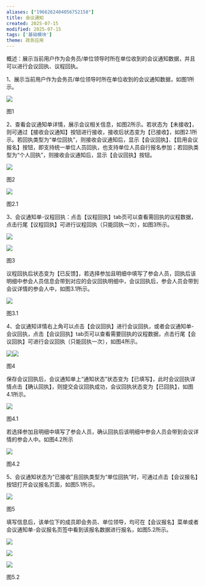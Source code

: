 ```yaml
---
aliases: ["1966262404056752158"]
title: 会议通知
created: 2025-07-15
modified: 2025-07-15
tags: ['基础模块']
theme: 政务应用
---
```


概述：展示当前用户作为会务员/单位领导时所在单位收到的会议通知数据，并且可以进行会议回执、议程回执。

1、展示当前用户作为会务员/单位领导时所在单位收到的会议通知数据，如图1所示。

![](cbb13ae82279ab5b9b7d80e3efd33f75.jpg)

图1

2、查看会议通知单详情，展示会议相关信息，如图2所示。若状态为【未接收】，则可通过【接收会议通知】按钮进行接收，接收后状态变为【已接收】，如图2.1所示。若回执类型为“单位回执”，则接收会议通知后，显示【会议回执】、【启用会议报名】按钮，即支持统一单位人员回执，也支持单位人员自行报名参加；若回执类型为“个人回执”，则接收会议通知后，显示【会议回执】按钮。

![](4bfd042d95a99dce8fd75c88ace97a69.jpg)

图2

![](8bbc5bd5c74677d6003a544fa2514a86.jpg)

图2.1

3、会议通知单-议程回执：点击【议程回执】tab页可以查看需回执的议程数据，点击行尾【议程回执】可进行议程回执（只能回执一次），如图3所示。

![](153700818b2b337e95e149910518c0f6.jpg)

![](14298e4d6e7cbddf64dd97f4dc985e4e.jpg)

图3

议程回执后状态变为【已反馈】，若选择参加且明细中填写了参会人员，回执后该明细中参会人员信息会带到对应的会议回执明细中，会议回执后，参会人员会带到会议详情的参会人中，如图3.1所示。

![](ee19cea82c269f659feddb32f8d120f9.jpg)

图3.1

4、会议通知详情右上角可以点击【会议回执】进行会议回执，或者会议通知单-会议回执，点击【会议回执】tab页可以查看需要回执的议程数据，点击行尾【会议回执】可进行会议回执（只能回执一次），如图4所示。

![](6af20c1e50c5a657b57082cb45ead38a.jpg)![](d71d877828a8c1badd7b89922dbc77b3.jpg)

图4

保存会议回执后，会议通知单上“通知状态”状态变为【已填写】，此时会议回执详情点击【确认回执】，则提交会议回执成功，会议回执状态变为【已回执】，如图4.1所示。

![](483a5c043855ad86117f632ec5a3b2ed.jpg)

图4.1

若选择参加且明细中填写了参会人员，确认回执后该明细中参会人员会带到会议详情的参会人中。如图4.2所示

![](3a0d413eb014d33ba86114a9906010bd.jpg)

图4.2

5、会议通知状态为“已接收”且回执类型为“单位回执”时，可通过点击【会议报名】按钮打开会议报名页面，如图5.1所示。

![](ce8d51491a7ba6d1af414c3ab401c8a7.jpg)

图5

填写信息后，该单位下的成员即会务员、单位领导，均可在【会议报名】菜单或者会议通知单-会议报名页签中看到该报名数据进行报名，如图5.2所示。

![](cdd3175c60accbb4bb2ceb197d1e9475.jpg)

![](44bbadda2c1fb4427856e0762863a634.jpg)

![](c1dec5e0d24c7c4e7c23be76bd171ca9.jpg)

图5.2
